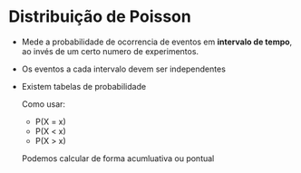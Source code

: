 # Distribuição de Poisson


 - Mede a probabilidade de ocorrencia de eventos em **intervalo de tempo**, ao invés de um certo numero de experimentos.
 - Os eventos a cada intervalo devem ser independentes
 - Existem tabelas de probabilidade
 
    Como usar:
     - P(X = x)
     - P(X < x)
     - P(X > x)
 
 
    Podemos calcular de forma acumluativa ou pontual
 
     
